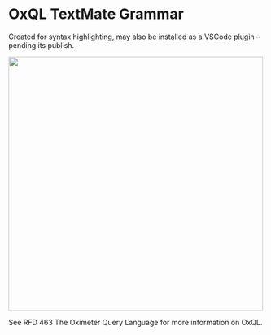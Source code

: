 # OxQL TextMate Grammar

Created for syntax highlighting, may also be installed as a VSCode plugin – pending its publish.

<img src="https://github.com/user-attachments/assets/559a48c7-316c-4c3c-a023-37b6a5130c56" width="500">

See RFD 463 The Oximeter Query Language for more information on OxQL.